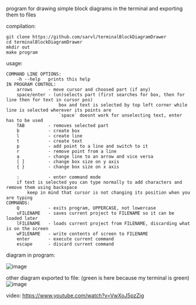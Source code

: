 program for drawing simple block diagrams in the terminal and exporting them to files

compilation:
```
git clone https://github.com/sarvl/terminalBlockDiagramDrawer
cd terminalBlockDiagramDrawer
mkdir out
make program
```

usage:
```
COMMAND LINE OPTIONS:
	-h --help 	prints this help
IN PROGRAM CONTROL:
	arrows      - move cursor and choosed part (if any)
	space/enter - (un)selects part (first searches for box, then for line then for text in cursor pos)
	              	box and text is selected by top left corner while line is selected wherever its points are
	              	`space` doesnt work for unselecting text, enter has to be used  
	TAB         - removes selected part
	b           - create box
	l           - create line
	t           - create text
	p           - add point to a line and switch to it
	r           - remove point from a line
	a           - change line to an arrow and vice versa
	[ ]         - change box size on y axis
	{ }         - change box size on x axis

	:           - enter command mode
	if text is selected you can type normally to add characters and remove them using backspace
		keep in mind that cursor is not changing its position when you are typing
COMMANDS:
	Q           - exits program, UPPERCASE, not lowercase
	sFILENAME   - saves current project to FILENAME so it can be loaded later
	lFILENAME   - loads current project from FILENAME, discarding what is on the screen
	wFILENAME   - write contents of screen to FILENAME
	enter       - execute current command
	escape      - discard current command
```

diagram in program:

![image](https://user-images.githubusercontent.com/95301979/154369259-f9de3f5c-b6c6-44a1-92d1-399d3ae50b9b.png)


other diagram exported to file: (green is here because my terminal is green)
![image](https://user-images.githubusercontent.com/95301979/154369436-b7996eac-7793-4158-891e-b8c7029f5c2c.png)

video:
https://www.youtube.com/watch?v=VwXoJ5pzZig
